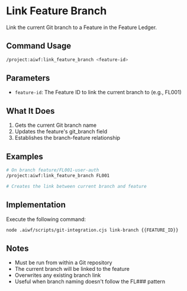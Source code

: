 # Link Feature Branch

Link the current Git branch to a Feature in the Feature Ledger.

## Command Usage

```bash
/project:aiwf:link_feature_branch <feature-id>
```

## Parameters

- `feature-id`: The Feature ID to link the current branch to (e.g., FL001)

## What It Does

1. Gets the current Git branch name
2. Updates the feature's git_branch field
3. Establishes the branch-feature relationship

## Examples

```bash
# On branch feature/FL001-user-auth
/project:aiwf:link_feature_branch FL001

# Creates the link between current branch and feature
```

## Implementation

Execute the following command:

```bash
node .aiwf/scripts/git-integration.cjs link-branch {{FEATURE_ID}}
```

## Notes

- Must be run from within a Git repository
- The current branch will be linked to the feature
- Overwrites any existing branch link
- Useful when branch naming doesn't follow the FL### pattern